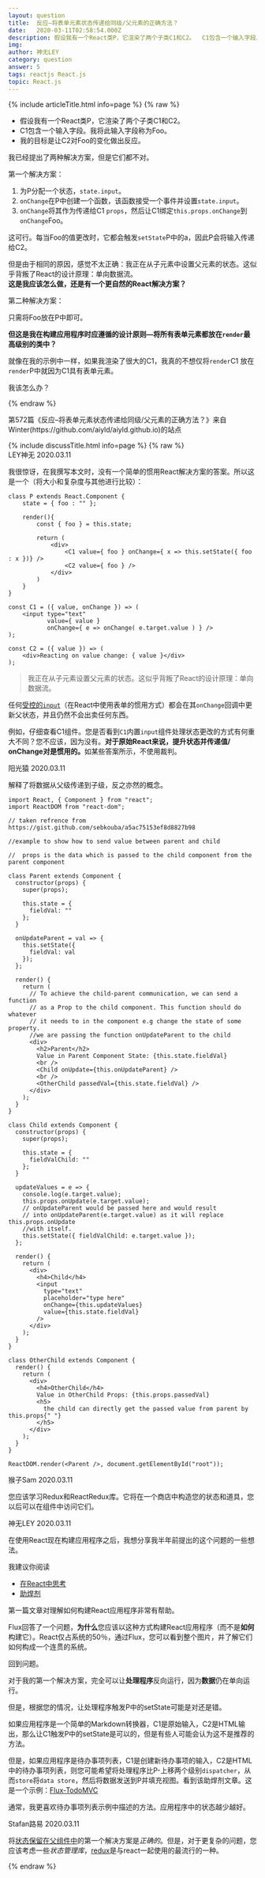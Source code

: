 ```yaml
---
layout: question
title:  反应–将表单元素状态传递给同级/父元素的正确方法？
date:   2020-03-11T02:58:54.000Z
description: 假设我有一个React类P，它渲染了两个子类C1和C2。  C1包含一个输入字段。我将此输入字段称为Foo。  我的目标是让C2对Foo的变化做出反...
img: 
author: 神无LEY
category: question
answer: 5
tags: reactjs React.js
topic: React.js
---
```

<div class="article-root">
  <div class="article">
    {% include articleTitle.html info=page %}
    {% raw %}
    <div class="article-content"><ul>
<li><font style="vertical-align: inherit;"><font style="vertical-align: inherit;">假设我有一个React类P，它渲染了两个子类C1和C2。  </font></font></li>
<li><font style="vertical-align: inherit;"><font style="vertical-align: inherit;">C1包含一个输入字段。</font><font style="vertical-align: inherit;">我将此输入字段称为Foo。  </font></font></li>
<li><font style="vertical-align: inherit;"><font style="vertical-align: inherit;">我的目标是让C2对Foo的变化做出反应。  </font></font></li>
</ul>

<p><font style="vertical-align: inherit;"><font style="vertical-align: inherit;">我已经提出了两种解决方案，但是它们都不对。</font></font></p>

<p><font style="vertical-align: inherit;"><font style="vertical-align: inherit;">第一个解决方案：  </font></font></p>

<ol>
<li><font style="vertical-align: inherit;"><font style="vertical-align: inherit;">为P分配一个状态，</font></font><code>state.input</code><font style="vertical-align: inherit;"><font style="vertical-align: inherit;">。</font></font></li>
<li><font style="vertical-align: inherit;"></font><code>onChange</code><font style="vertical-align: inherit;"><font style="vertical-align: inherit;">在P中</font><font style="vertical-align: inherit;">创建一个</font><font style="vertical-align: inherit;">函数，该函数接受一个事件并设置</font></font><code>state.input</code><font style="vertical-align: inherit;"><font style="vertical-align: inherit;">。</font></font></li>
<li><font style="vertical-align: inherit;"></font><code>onChange</code><font style="vertical-align: inherit;"><font style="vertical-align: inherit;">将其作为</font><font style="vertical-align: inherit;">传递</font><font style="vertical-align: inherit;">给C1 </font></font><code>props</code><font style="vertical-align: inherit;"><font style="vertical-align: inherit;">，然后让C1绑定</font></font><code>this.props.onChange</code><font style="vertical-align: inherit;"><font style="vertical-align: inherit;">到</font></font><code>onChange</code><font style="vertical-align: inherit;"><font style="vertical-align: inherit;">Foo。</font></font></li>
</ol>

<p><font style="vertical-align: inherit;"><font style="vertical-align: inherit;">这可行。</font><font style="vertical-align: inherit;">每当Foo的值更改时，它都会触发</font></font><code>setState</code><font style="vertical-align: inherit;"><font style="vertical-align: inherit;">P中的a，因此P会将输入传递给C2。</font></font></p>

<p><font style="vertical-align: inherit;"><font style="vertical-align: inherit;">但是由于相同的原因，感觉不太正确：我正在从子元素中设置父元素的状态。</font><font style="vertical-align: inherit;">这似乎背叛了React的设计原理：单向数据流。</font></font><br>
<strong><font style="vertical-align: inherit;"><font style="vertical-align: inherit;">这是我应该怎么做，还是有一个更自然的React解决方案？</font></font></strong></p>

<p><font style="vertical-align: inherit;"><font style="vertical-align: inherit;">第二种解决方案：</font></font></p>

<p><font style="vertical-align: inherit;"><font style="vertical-align: inherit;">只需将Foo放在P中即可。</font></font></p>

<p><strong><font style="vertical-align: inherit;"><font style="vertical-align: inherit;">但这是我在构建应用程序时应遵循的设计原则—将所有表单元素都放在</font></font><code>render</code><font style="vertical-align: inherit;"><font style="vertical-align: inherit;">最高级别的类中？</font></font></strong></p>

<p><font style="vertical-align: inherit;"><font style="vertical-align: inherit;">就像在我的示例中一样，如果我渲染了很大的C1，我真的不想仅将</font></font><code>render</code><font style="vertical-align: inherit;"><font style="vertical-align: inherit;">C1 </font><font style="vertical-align: inherit;">放在</font></font><code>render</code><font style="vertical-align: inherit;"><font style="vertical-align: inherit;">P中就因为C1具有表单元素。</font></font></p>

<p><font style="vertical-align: inherit;"><font style="vertical-align: inherit;">我该怎么办？</font></font></p></div>
    {% endraw %}
  </div>
  <p class="winter_mark">第572篇《反应–将表单元素状态传递给同级/父元素的正确方法？》来自Winter(https://github.com/aiyld/aiyld.github.io)的站点</p>
  <div class="discuss-wrapper">
    {% include discussTitle.html info=page %}
    {% raw %}
    <div class="discuss-item">
        <div class="discuss-parent">
          <div class="discuss-meta">
            <span class="discuss-user">LEY神无</span>
            <span class="discuss-time">2020.03.11</span>
          </div>
          <div class="discuss-comment"><p><font style="vertical-align: inherit;"><font style="vertical-align: inherit;">我很惊讶，在我撰写本文时，没有一个简单的惯用React解决方案的答案。</font><font style="vertical-align: inherit;">所以这是一个（将大小和复杂度与其他进行比较）：</font></font></p>

<pre><code>class P extends React.Component {<font></font>
    state = { foo : "" };<font></font>
<font></font>
    render(){<font></font>
        const { foo } = this.state;<font></font>
<font></font>
        return (<font></font>
            &lt;div&gt;<font></font>
                &lt;C1 value={ foo } onChange={ x =&gt; this.setState({ foo : x })} /&gt;<font></font>
                &lt;C2 value={ foo } /&gt;<font></font>
            &lt;/div&gt;<font></font>
        )<font></font>
    }<font></font>
}<font></font>
<font></font>
const C1 = ({ value, onChange }) =&gt; (<font></font>
    &lt;input type="text"<font></font>
           value={ value }<font></font>
           onChange={ e =&gt; onChange( e.target.value ) } /&gt;<font></font>
);<font></font>
<font></font>
const C2 = ({ value }) =&gt; (<font></font>
    &lt;div&gt;Reacting on value change: { value }&lt;/div&gt;<font></font>
);<font></font>
</code></pre>

<blockquote>
  <p><font style="vertical-align: inherit;"><font style="vertical-align: inherit;">我正在从子元素设置父元素的状态。</font><font style="vertical-align: inherit;">这似乎背叛了React的设计原理：单向数据流。</font></font></p>
</blockquote>

<p><font style="vertical-align: inherit;"><font style="vertical-align: inherit;">任何</font></font><a href="https://reactjs.org/docs/forms.html#controlled-components" rel="nofollow noreferrer"><font style="vertical-align: inherit;"><font style="vertical-align: inherit;">受控的</font></font><code>input</code></a><font style="vertical-align: inherit;"><font style="vertical-align: inherit;">（在React中使用表单的惯用方式）都会在其</font></font><code>onChange</code><font style="vertical-align: inherit;"><font style="vertical-align: inherit;">回调中</font><font style="vertical-align: inherit;">更新父状态，</font><font style="vertical-align: inherit;">并且仍然不会出卖任何东西。</font></font></p>

<p><font style="vertical-align: inherit;"><font style="vertical-align: inherit;">例如，仔细查看C1组件。</font><font style="vertical-align: inherit;">您是否看到</font></font><code>C1</code><font style="vertical-align: inherit;"><font style="vertical-align: inherit;">内置</font></font><code>input</code><font style="vertical-align: inherit;"><font style="vertical-align: inherit;">组件处理状态更改</font><font style="vertical-align: inherit;">的方式有何重大不同</font><font style="vertical-align: inherit;">？</font><font style="vertical-align: inherit;">您不应该，因为没有。</font></font><strong><font style="vertical-align: inherit;"><font style="vertical-align: inherit;">对于原始React来说，提升状态并传递值/ onChange对是惯用的。</font></font></strong><font style="vertical-align: inherit;"><font style="vertical-align: inherit;">如某些答案所示，不使用裁判。</font></font></p></div>
        </div></div><div class="discuss-item">
        <div class="discuss-parent">
          <div class="discuss-meta">
            <span class="discuss-user">阳光猿</span>
            <span class="discuss-time">2020.03.11</span>
          </div>
          <div class="discuss-comment"><p><font style="vertical-align: inherit;"><font style="vertical-align: inherit;">解释了将数据从父级传递到子级，反之亦然的概念。 </font></font></p>

<p></p><div class="snippet" data-lang="js" data-hide="false" data-console="true" data-babel="false">
<div class="snippet-code">
<pre class="snippet-code-js lang-js prettyprint-override"><code>import React, { Component } from "react";<font></font>
import ReactDOM from "react-dom";<font></font>
<font></font>
// taken refrence from https://gist.github.com/sebkouba/a5ac75153ef8d8827b98<font></font>
<font></font>
//example to show how to send value between parent and child<font></font>
<font></font>
//  props is the data which is passed to the child component from the parent component<font></font>
<font></font>
class Parent extends Component {<font></font>
  constructor(props) {<font></font>
    super(props);<font></font>
<font></font>
    this.state = {<font></font>
      fieldVal: ""<font></font>
    };<font></font>
  }<font></font>
<font></font>
  onUpdateParent = val =&gt; {<font></font>
    this.setState({<font></font>
      fieldVal: val<font></font>
    });<font></font>
  };<font></font>
<font></font>
  render() {<font></font>
    return (<font></font>
      // To achieve the child-parent communication, we can send a function<font></font>
      // as a Prop to the child component. This function should do whatever<font></font>
      // it needs to in the component e.g change the state of some property.<font></font>
      //we are passing the function onUpdateParent to the child<font></font>
      &lt;div&gt;<font></font>
        &lt;h2&gt;Parent&lt;/h2&gt;<font></font>
        Value in Parent Component State: {this.state.fieldVal}<font></font>
        &lt;br /&gt;<font></font>
        &lt;Child onUpdate={this.onUpdateParent} /&gt;<font></font>
        &lt;br /&gt;<font></font>
        &lt;OtherChild passedVal={this.state.fieldVal} /&gt;<font></font>
      &lt;/div&gt;<font></font>
    );<font></font>
  }<font></font>
}<font></font>
<font></font>
class Child extends Component {<font></font>
  constructor(props) {<font></font>
    super(props);<font></font>
<font></font>
    this.state = {<font></font>
      fieldValChild: ""<font></font>
    };<font></font>
  }<font></font>
<font></font>
  updateValues = e =&gt; {<font></font>
    console.log(e.target.value);<font></font>
    this.props.onUpdate(e.target.value);<font></font>
    // onUpdateParent would be passed here and would result<font></font>
    // into onUpdateParent(e.target.value) as it will replace this.props.onUpdate<font></font>
    //with itself.<font></font>
    this.setState({ fieldValChild: e.target.value });<font></font>
  };<font></font>
<font></font>
  render() {<font></font>
    return (<font></font>
      &lt;div&gt;<font></font>
        &lt;h4&gt;Child&lt;/h4&gt;<font></font>
        &lt;input<font></font>
          type="text"<font></font>
          placeholder="type here"<font></font>
          onChange={this.updateValues}<font></font>
          value={this.state.fieldVal}<font></font>
        /&gt;<font></font>
      &lt;/div&gt;<font></font>
    );<font></font>
  }<font></font>
}<font></font>
<font></font>
class OtherChild extends Component {<font></font>
  render() {<font></font>
    return (<font></font>
      &lt;div&gt;<font></font>
        &lt;h4&gt;OtherChild&lt;/h4&gt;<font></font>
        Value in OtherChild Props: {this.props.passedVal}<font></font>
        &lt;h5&gt;<font></font>
          the child can directly get the passed value from parent by this.props{" "}<font></font>
        &lt;/h5&gt;<font></font>
      &lt;/div&gt;<font></font>
    );<font></font>
  }<font></font>
}<font></font>
<font></font>
ReactDOM.render(&lt;Parent /&gt;, document.getElementById("root"));</code></pre>
</div>
</div>
<p></p></div>
        </div></div><div class="discuss-item">
        <div class="discuss-parent">
          <div class="discuss-meta">
            <span class="discuss-user">猴子Sam</span>
            <span class="discuss-time">2020.03.11</span>
          </div>
          <div class="discuss-comment"><p><font style="vertical-align: inherit;"><font style="vertical-align: inherit;">您应该学习Redux和ReactRedux库。它将在一个商店中构造您的状态和道具，您以后可以在组件中访问它们。</font></font></p></div>
        </div></div><div class="discuss-item">
        <div class="discuss-parent">
          <div class="discuss-meta">
            <span class="discuss-user">神无LEY</span>
            <span class="discuss-time">2020.03.11</span>
          </div>
          <div class="discuss-comment"><p><font style="vertical-align: inherit;"><font style="vertical-align: inherit;">在使用React现在构建应用程序之后，我想分享我半年前提出的这个问题的一些想法。</font></font></p>

<p><font style="vertical-align: inherit;"><font style="vertical-align: inherit;">我建议你阅读</font></font></p>

<ul>
<li><a href="https://facebook.github.io/react/docs/thinking-in-react.html"><font style="vertical-align: inherit;"><font style="vertical-align: inherit;">在React中思考</font></font></a></li>
<li><a href="https://facebook.github.io/flux/"><font style="vertical-align: inherit;"><font style="vertical-align: inherit;">助焊剂</font></font></a></li>
</ul>

<p><font style="vertical-align: inherit;"><font style="vertical-align: inherit;">第一篇文章对理解如何构建React应用程序非常有帮助。 </font></font></p>

<p><font style="vertical-align: inherit;"><font style="vertical-align: inherit;">Flux回答了一个问题，</font></font><strong><font style="vertical-align: inherit;"><font style="vertical-align: inherit;">为什么</font></font></strong><font style="vertical-align: inherit;"><font style="vertical-align: inherit;">您应该以这种方式构建React应用程序（而不是</font></font><strong><font style="vertical-align: inherit;"><font style="vertical-align: inherit;">如何</font></font></strong><font style="vertical-align: inherit;"><font style="vertical-align: inherit;">构建它）。</font><font style="vertical-align: inherit;">React仅占系统的50％，通过Flux，您可以看到整个图片，并了解它们如何构成一个连贯的系统。</font></font></p>

<p><font style="vertical-align: inherit;"><font style="vertical-align: inherit;">回到问题。</font></font></p>

<p><font style="vertical-align: inherit;"><font style="vertical-align: inherit;">对于我的第一个解决方案，完全可以让</font></font><strong><font style="vertical-align: inherit;"><font style="vertical-align: inherit;">处理程序</font></font></strong><font style="vertical-align: inherit;"><font style="vertical-align: inherit;">反向运行，因为</font></font><strong><font style="vertical-align: inherit;"><font style="vertical-align: inherit;">数据</font></font></strong><font style="vertical-align: inherit;"><font style="vertical-align: inherit;">仍在单向运行。</font></font></p>

<p><font style="vertical-align: inherit;"><font style="vertical-align: inherit;">但是，根据您的情况，让处理程序触发P中的setState可能是对还是错。</font></font></p>

<p><font style="vertical-align: inherit;"><font style="vertical-align: inherit;">如果应用程序是一个简单的Markdown转换器，C1是原始输入，C2是HTML输出，那么让C1触发P中的setState是可以的，但是有些人可能会认为这不是推荐的方法。</font></font></p>

<p><font style="vertical-align: inherit;"><font style="vertical-align: inherit;">但是，如果应用程序是待办事项列表，C1是创建新待办事项的输入，C2是HTML中的待办事项列表，则您可能希望将处理程序比P-上移两个级别</font></font><code>dispatcher</code><font style="vertical-align: inherit;"><font style="vertical-align: inherit;">，从而</font></font><code>store</code><font style="vertical-align: inherit;"><font style="vertical-align: inherit;">将</font></font><code>data store</code><font style="vertical-align: inherit;"><font style="vertical-align: inherit;">，然后将数据发送到P并填充视图。</font><font style="vertical-align: inherit;">看到该助焊剂文章。</font><font style="vertical-align: inherit;">这是一个示例：</font></font><a href="https://github.com/facebook/flux/tree/master/examples/flux-todomvc"><font style="vertical-align: inherit;"><font style="vertical-align: inherit;">Flux-TodoMVC</font></font></a></p>

<p><font style="vertical-align: inherit;"><font style="vertical-align: inherit;">通常，我更喜欢待办事项列表示例中描述的方法。</font><font style="vertical-align: inherit;">应用程序中的状态越少越好。</font></font></p></div>
        </div></div><div class="discuss-item">
        <div class="discuss-parent">
          <div class="discuss-meta">
            <span class="discuss-user">Stafan路易</span>
            <span class="discuss-time">2020.03.11</span>
          </div>
          <div class="discuss-comment"><p><font style="vertical-align: inherit;"><font style="vertical-align: inherit;">将</font></font><a href="https://kolosek.com/react-props-communication" rel="nofollow noreferrer"><font style="vertical-align: inherit;"><font style="vertical-align: inherit;">状态保留在父组件中</font></font></a><font style="vertical-align: inherit;"><font style="vertical-align: inherit;">的第一个解决方案</font><font style="vertical-align: inherit;">是</font></font><em><font style="vertical-align: inherit;"><font style="vertical-align: inherit;">正确的</font></font></em><font style="vertical-align: inherit;"><font style="vertical-align: inherit;">。</font><font style="vertical-align: inherit;">但是，对于更复杂的问题，您应该考虑一些</font></font><em><font style="vertical-align: inherit;"><font style="vertical-align: inherit;">状态管理库</font></font></em><font style="vertical-align: inherit;"><font style="vertical-align: inherit;">，</font></font><a href="https://redux.js.org/" rel="nofollow noreferrer"><font style="vertical-align: inherit;"><font style="vertical-align: inherit;">redux</font></font></a><font style="vertical-align: inherit;"><font style="vertical-align: inherit;">是与react一起使用的最流行的一种。</font></font></p></div>
        </div></div>
    {% endraw %}
  </div>
<div>
